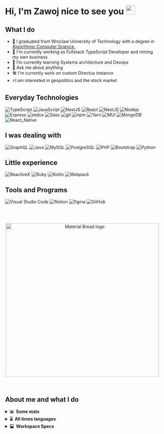 # Hi, I'm Zawoj   nice to see you <a href="https://www.gautamkrishnar.com/"><img src="https://media.giphy.com/media/hvRJCLFzcasrR4ia7z/giphy.gif" width="30"></a>

<!-- [![trophy](https://github-profile-trophy.vercel.app/?username=zawoj)](https://github.com/ryo-ma/github-profile-trophy) -->

## What I do

- 🔭 I graduated from Wroclaw University of Technology with a degree in [Algorithmic Computer Science ](https://rekrutacja.pwr.edu.pl/wyszukiwarka-kierunkow-studiow/informatyka-algorytmiczna/).
- 💪 I'm currently working as Fullstack TypeScript Developer and mining my own business
- 🌱 I’m currently learning Systems architecture and Devops
- 💬 Ask me about anything
- 🛠 I'm currently work on custom Directus instance
- ⚡I am interested in geopolitics and the stock market
  <!-- - 📫 How to reach me: zawojit@gmail.com -->

## Everyday Technologies

<p>
<!--https://github.com/Envoy-VC/awesome-badges -->
  <img alt="TypeScript" src="https://img.shields.io/badge/typescript-%23007ACC.svg?style=for-the-badge&logo=typescript&logoColor=white" />
  <img alt="JavaScript" src="https://img.shields.io/badge/javascript-%23323330.svg?style=for-the-badge&logo=javascript&logoColor=%23F7DF1E" />
  <img alt="NextJS" src="https://img.shields.io/badge/Next-black?style=for-the-badge&logo=next.js&logoColor=white" />
  <img alt="React" src="https://img.shields.io/badge/react-%2320232a.svg?style=for-the-badge&logo=react&logoColor=%2361DAFB" />
  <img alt="NestJS" src="https://img.shields.io/badge/nestjs-%23E0234E.svg?style=for-the-badge&logo=nestjs&logoColor=white" /> 
  <img alt="Nodejs" src="https://img.shields.io/badge/node.js-6DA55F?style=for-the-badge&logo=node.js&logoColor=white" />
  <img alt="Express" src="https://img.shields.io/badge/express.js-%23404d59.svg?style=for-the-badge&logo=express&logoColor=%2361DAFB" />
  <img alt="redux" src="https://img.shields.io/badge/redux-%23593d88.svg?style=for-the-badge&logo=redux&logoColor=white" />
  <img alt="Sass" src="https://img.shields.io/badge/SASS-hotpink.svg?style=for-the-badge&logo=SASS&logoColor=white" />
  <img alt="git" src="https://img.shields.io/badge/git-%23F05033.svg?style=for-the-badge&logo=git&logoColor=white" />
  <img alt="npm" src="https://img.shields.io/badge/NPM-%23000000.svg?style=for-the-badge&logo=npm&logoColor=white" />
  <img alt="Yarn" src="https://img.shields.io/badge/yarn-%232C8EBB.svg?style=for-the-badge&logo=yarn&logoColor=white" /> 
  <img alt="MUI" src="https://img.shields.io/badge/MUI-%230081CB.svg?style=for-the-badge&logo=mui&logoColor=white" />
  <img alt="MongoDB" src="https://img.shields.io/badge/MongoDB-%234ea94b.svg?style=for-the-badge&logo=mongodb&logoColor=white" />
  <img alt="React_Native" src="https://img.shields.io/badge/React_Native-20232A?style=for-the-badge&logo=react&logoColor=61DAFB" />
</p>

## I was dealing with

 <p>
   <img alt="GraphQL" src="https://img.shields.io/badge/-GraphQL-E10098?style=for-the-badge&logo=graphql&logoColor=white" />
   <img alt="Java" src="https://img.shields.io/badge/java-%23ED8B00.svg?style=for-the-badge&logo=java&logoColor=white" />
   <img alt="MySQL" src="https://img.shields.io/badge/MySQL-005C84?style=for-the-badge&logo=mysql&logoColor=white" />
   <img alt="PostgreSQL" src="https://img.shields.io/badge/PostgreSQL-316192?style=for-the-badge&logo=postgresql&logoColor=white" /> 
   <img alt="PHP" src="https://img.shields.io/badge/php-%23777BB4.svg?style=for-the-badge&logo=php&logoColor=white" />
   <img alt="Bootstrap" src="https://img.shields.io/badge/bootstrap-%23563D7C.svg?style=for-the-badge&logo=bootstrap&logoColor=white" />
  <img alt="Python" src="https://img.shields.io/badge/Python-3776AB?style=for-the-badge&logo=python&logoColor=white" />
</p> 

## Little experience

 <p>
   <img alt="ReactiveX" src="https://img.shields.io/badge/ReactiveX-B7178C?style=for-the-badge&logo=ReactiveX&logoColor=white" />
   <img alt="Ruby" src="https://img.shields.io/badge/Ruby-CC342D?style=for-the-badge&logo=ruby&logoColor=white" />
   <img alt="Kotlin" src="https://img.shields.io/badge/Kotlin-0095D5?&style=for-the-badge&logo=kotlin&logoColor=white" />
   <img alt="Webpack" src="https://img.shields.io/badge/webpack-%238DD6F9.svg?style=for-the-badge&logo=webpack&logoColor=black" /> 
 </p>

 
## Tools and Programs
   <p>
  <img alt="Visual Studio Code" src="https://img.shields.io/badge/Visual%20Studio%20Code-0078d7.svg?style=for-the-badge&logo=visual-studio-code&logoColor=white" />
  <img alt="Notion" src="https://img.shields.io/badge/Notion-%23000000.svg?style=for-the-badge&logo=notion&logoColor=white" />
  <img alt="figma" src="https://img.shields.io/badge/figma-%23F24E1E.svg?style=for-the-badge&logo=figma&logoColor=white" />
  <img alt="GitHub" src="https://img.shields.io/badge/github-%23121011.svg?style=for-the-badge&logo=github&logoColor=white" />
  </p>

<br><br>

<p align="center">
    <a href="https://git.io/streak-stats">
      <img width="500" src="http://github-readme-streak-stats.herokuapp.com?user=zawoj&theme=holi-theme&hide_border=true&date_format=j%20M%5B%20Y%5D" alt="Material Bread logo">
    </a>
</p>
<br>

## About me and what I do

<details>
<summary><b>📊&nbsp;&nbsp;Some&nbsp;stats</b></summary>
 <br>
  
<!--[![Top Langs](https://github-readme-stats.vercel.app/api/top-langs/?username=zawojweb&layout=compact)](https://wakatime.com/@ZawojWeb)<br><br>-->
<!--[![wakatime](https://wakatime.com/badge/user/8f53e773-3586-491c-a5f4-60056d0830aa.svg)](https://wakatime.com/@8f53e773-3586-491c-a5f4-60056d0830aa)-->
<!--START_SECTION:waka-->
![Code Time](http://img.shields.io/badge/Code%20Time-2%2C716%20hrs%2040%20mins-blue)

**🐱 My GitHub Data** 

> 📦 391.5 kB Used in GitHub's Storage 
 > 
> 🏆 1,134 Contributions in the Year 2024
 > 
> 🚫 Not Opted to Hire
 > 
> 📜 21 Public Repositories 
 > 
> 🔑 37 Private Repositories 
 > 
📊 **This Week I Spent My Time On** 

```text
🕑︎ Time Zone: Europe/Warsaw

💬 Programming Languages: 
TypeScript               7 hrs 50 mins       ████████████████░░░░░░░░░   65.21 % 
Vue.js                   57 mins             ██░░░░░░░░░░░░░░░░░░░░░░░   07.97 % 
Python                   53 mins             ██░░░░░░░░░░░░░░░░░░░░░░░   07.38 % 
Bash                     33 mins             █░░░░░░░░░░░░░░░░░░░░░░░░   04.70 % 
YAML                     22 mins             █░░░░░░░░░░░░░░░░░░░░░░░░   03.12 % 

🔥 Editors: 
VS Code                  12 hrs 2 mins       █████████████████████████   100.00 % 

🐱‍💻 Projects: 
Frontend-RN              5 hrs 54 mins       ████████████░░░░░░░░░░░░░   49.13 % 
Backend                  1 hr 56 mins        ████░░░░░░░░░░░░░░░░░░░░░   16.07 % 
directus-baselinker      1 hr 35 mins        ███░░░░░░░░░░░░░░░░░░░░░░   13.27 % 
vipo-platform-legacy-main1 hr                ██░░░░░░░░░░░░░░░░░░░░░░░   08.44 % 
backend-fork             47 mins             ██░░░░░░░░░░░░░░░░░░░░░░░   06.61 % 
```


 Last Updated on 30/06/2024 23:14:17 UTC
<!--END_SECTION:waka-->
</details> 
<details>
<summary><b>⌛&nbsp;&nbsp;All&nbsp;times&nbsp;languages</b></summary>
  <br><br>
   <p align="center">
    <a href="https://wakatime.com"><img src="https://wakatime.com/share/@Zawoj/25095df9-0ebf-4239-8e01-cd568a60de5a.png" /></a>
  </p>
</details>

<details>
<summary><b>💻&nbsp;&nbsp;Workspace Specs</b></summary>
  <br><br>
    <p>
      <img alt="NVIDIA" src="https://img.shields.io/badge/NVIDIA-RTX3060TIOC-76B900?style=for-the-badge&logo=nvidia&logoColor=whitee" />
      <img alt="Intel" src="https://img.shields.io/badge/Intel-Core_i7_13th-0071C5?style=for-the-badge&logo=intel&logoColor=white" />
      <img alt="Windows" src="https://img.shields.io/badge/Windows-0078D6?style=for-the-badge&logo=windows&logoColor=white" />
      <img alt="WSL" src="https://img.shields.io/badge/WSL-0a97f5?style=for-the-badge&logo=linux&logoColor=white" />
      <img alt="Linux" src="https://img.shields.io/badge/Ubuntu-E95420?style=for-the-badge&logo=ubuntu&logoColor=white" />
 </p>
</details>
